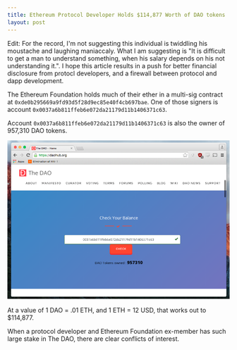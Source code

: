 ```yaml
---
title: Ethereum Protocol Developer Holds $114,877 Worth of DAO tokens
layout: post
---
```


Edit: For the record, I'm not suggesting this individual is twiddling his moustache and laughing maniaccaly. What I am suggesting is "It is difficult to get a man to understand something, when his salary depends on his not understanding it.". I hope this article results in a push for better financial disclosure from protocl developers, and a firewall between protocol and dapp development.

The Ethereum Foundation holds much of their ether in a multi-sig contract at `0xde0b295669a9fd93d5f28d9ec85e40f4cb697bae`. One of those signers is account `0x0037a6b811ffeb6e072da21179d11b1406371c63`.

Account `0x0037a6b811ffeb6e072da21179d11b1406371c63` is also the owner of 957,310 DAO tokens.

![Dao Balance](/assets/images/dao.png)

At a value of 1 DAO = .01 ETH, and 1 ETH = 12 USD, that works out to $114,877.

When a protocol developer and Ethereum Foundation ex-member has such large stake in The DAO, there are clear conflicts of interest.
